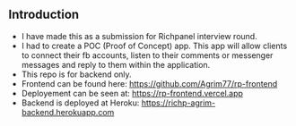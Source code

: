 ## Introduction

- I have made this as a submission for Richpanel interview round.
- I had to create a POC (Proof of Concept) app. This app will allow clients to connect their fb accounts, listen to their comments or messenger messages and reply to them within the application.
- This repo is for backend only.
- Frontend can be found here: https://github.com/Agrim77/rp-frontend
- Deployement can be seen at: https://rp-frontend.vercel.app
- Backend is deployed at Heroku: https://richp-agrim-backend.herokuapp.com
